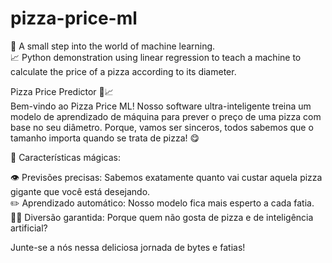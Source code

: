 # pizza-price-ml
🍕 A small step into the world of machine learning.<br>
📈 Python demonstration using linear regression to teach a machine to calculate the price of a pizza according to its diameter.<br>

Pizza Price Predictor 🍕📈<br>
Bem-vindo ao Pizza Price ML! Nosso software ultra-inteligente treina um modelo de aprendizado de máquina para prever o preço de uma pizza com base no seu diâmetro. Porque, vamos ser sinceros, todos sabemos que o tamanho importa quando se trata de pizza! 😋

🔮 Características mágicas:<br>

👁️ Previsões precisas: Sabemos exatamente quanto vai custar aquela pizza gigante que você está desejando.<br>
✏️ Aprendizado automático: Nosso modelo fica mais esperto a cada fatia.<br>
👯‍♀️ Diversão garantida: Porque quem não gosta de pizza e de inteligência artificial?<br>

Junte-se a nós nessa deliciosa jornada de bytes e fatias!